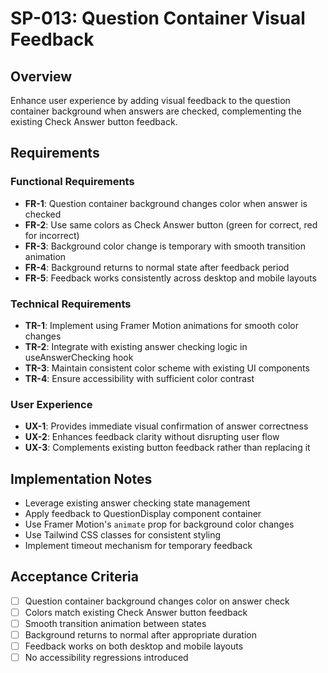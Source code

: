 # SP-013: Question Container Visual Feedback

## Overview
Enhance user experience by adding visual feedback to the question container background when answers are checked, complementing the existing Check Answer button feedback.

## Requirements

### Functional Requirements
- **FR-1**: Question container background changes color when answer is checked
- **FR-2**: Use same colors as Check Answer button (green for correct, red for incorrect)
- **FR-3**: Background color change is temporary with smooth transition animation
- **FR-4**: Background returns to normal state after feedback period
- **FR-5**: Feedback works consistently across desktop and mobile layouts

### Technical Requirements
- **TR-1**: Implement using Framer Motion animations for smooth color changes
- **TR-2**: Integrate with existing answer checking logic in useAnswerChecking hook
- **TR-3**: Maintain consistent color scheme with existing UI components
- **TR-4**: Ensure accessibility with sufficient color contrast

### User Experience
- **UX-1**: Provides immediate visual confirmation of answer correctness
- **UX-2**: Enhances feedback clarity without disrupting user flow
- **UX-3**: Complements existing button feedback rather than replacing it

## Implementation Notes
- Leverage existing answer checking state management
- Apply feedback to QuestionDisplay component container
- Use Framer Motion's `animate` prop for background color changes
- Use Tailwind CSS classes for consistent styling
- Implement timeout mechanism for temporary feedback

## Acceptance Criteria
- [ ] Question container background changes color on answer check
- [ ] Colors match existing Check Answer button feedback
- [ ] Smooth transition animation between states
- [ ] Background returns to normal after appropriate duration
- [ ] Feedback works on both desktop and mobile layouts
- [ ] No accessibility regressions introduced